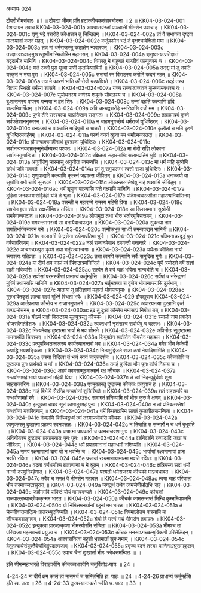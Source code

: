 अध्यायः 024

द्रौपदीभीमसंवादः ॥ 1 ॥ द्रौपद्या भीमम् प्रति हटात्कीचकसंहारचोदना ॥ 2 ॥
KK04-03-024-001	वैशम्पायन उवाच 
KK04-03-024-001a	आश्वासयंस्तां पाञ्चालीं भीमसेन उवाच ह ।
KK04-03-024-001c	शृणु भद्रे वरारोहे क्रोधात्तत्र तु चिन्तितम् ॥
KK04-03-024-002a	त्वं वै सभागतां दृष्ट्वा मात्स्यानां कदनं महत् ।
KK04-03-024-002c	कर्तुकामेन भद्रं ते वृक्षश्चावेक्षितो मया ॥ 
KK04-03-024-003a	तत्र मां धर्मराजस्तु कटाक्षेण न्यवारयत् ।
KK04-03-024-003c	तज्ज्ञात्वाऽवाङ्मुखस्तूष्णीमास्थितोस्मि महानसम् ॥ 
KK04-03-024-004a	शृणुष्वान्यत्प्रतिज्ञातं यद्वदामीह भामिनि ।
KK04-03-024-004c	धिगस्तु मे बाहुबलं गाण्डीवं फल्गुनस्य च ।
KK04-03-024-004e	यत्ते रक्तौ पुरा भूत्वा पाणी कृतकिणाविमौ ॥ 
KK04-03-024-005a	तदद्य मां तु तपति यत्कृतं न मया पुरा ।
KK04-03-024-005c	सभायां स्म विराटस्य करोमि कदनं महत् ॥ 
KK04-03-024-006a	तत्र मे कारणं भाति कौन्तेयो यत्प्रतीक्षते ।
KK04-03-024-006c	तदहं तस्य विज्ञाय स्थितो धर्मस्य शासने ॥ 
KK04-03-024-007a	यच्च राज्यात्प्रच्यवनं कुरूणामवधश्च यः ।
KK04-03-024-007c	सुयोधनस्य कर्णस्य शकुनेः सौबलस्य च ॥
KK04-03-024-008a	दुःशासनस्य पापस्य यन्मया न हृतं शिरः ।
KK04-03-024-008c	तन्मां दहति कल्याणि हृदि शल्यमिवार्पितम् ॥ 
KK04-03-024-009a	अपि चान्यद्वरारोहे स्मरिष्यसि वचो मम ।
KK04-03-024-009c	पुण्ये तीरे सरस्वत्या यत्प्रतिष्ठाम सङ्गताः ।
KK04-03-024-009e	तत्राहमब्रवं कृष्णे सर्वक्लेशाननुस्मरन् ॥ 
KK04-03-024-010a	न चाहमनुगच्छेयं धर्मराजं युधिष्ठिरम् ।
KK04-03-024-010c	धनञ्जयं च पाञ्चालि माद्रिपुत्रौ च भ्रातरौ ।
KK04-03-024-010e	कृत्वैतां च मतिं कृष्णे युधिष्ठिरमगर्हयम् ॥ 
KK04-03-024-011a	परुषं वचनं श्रुत्वा मम धर्मात्मजस्तदा ।
KK04-03-024-011c	ह्रीमान्वाक्यमहीनार्थं ब्रुवन्राजा युधिष्ठिरः ।
KK04-03-024-011e	सर्वानन्वनयद्भ्रातॄन्मुनेर्धौम्यस्य पश्यतः ॥ 
KK04-03-024-012a	मा रोदी राज्ञि लोकानां सर्वागमगुणान्विता ।
KK04-03-024-012c	रक्षितव्यं सहास्माभिः सत्यमप्रतिमं भुवि ॥ 
KK04-03-024-013a	अनुनीतेषु चास्मासु अनुनीता त्वमप्यसि ।
KK04-03-024-013c	मा धर्मं जहि सुश्रोणि क्रोधं जहि महामते ॥ 
KK04-03-024-014a	इमं तु समुपालम्भं त्वत्तो राजा युधिष्ठिरः ।
KK04-03-024-014c	शृणुयाद्यदि कल्याणि कृत्स्नं जह्यात्स जीवितम् ॥ 
KK04-03-024-015a	धनञ्जयो वा सुश्रोणि यमौ चापि सुमध्यमे ।
KK04-03-024-015c	लोकान्तरगतेष्वेषु नाहं शक्ष्यामि जीवितुम् ॥ 
KK04-03-024-016ac	धर्मं शृणुष्व पाञ्चालि यत्ते वक्ष्यामि मानिनि ॥ 
KK04-03-024-017a	दुहिता जनकस्यासीद्वैदेही यदि ते श्रुता ।
KK04-03-024-017c	पतिमन्वचरत्सीता महारण्यनिवासिनम् ॥ 
KK04-03-024-018a	वसन्ती च महारण्ये रामस्य महिषी प्रिया ।
KK04-03-024-018c	रावणेन हृता सीता राक्षसीभिश्च तर्जिता ।
KK04-03-024-018e	सा क्लिश्यमाना सुश्रोणी राममेवान्वपद्यत ॥ 
KK04-03-024-019a	लोपामुद्रा तथा भीरु भर्तारमृषिसत्तमम् ।
KK04-03-024-019c	भगवन्तमगस्त्यं सा वनायैवान्वपद्यत ॥ 
KK04-03-024-020a	सुकन्या नाम शर्यातेर्भार्गवच्यवनं वने ।
KK04-03-024-020c	वल्मीकभूतं साध्वी तमन्वपद्यत भामिनी ॥ 
KK04-03-024-021a	नालायनी चेन्द्रसेना रूपेणाप्रतिमा भुवि ।
KK04-03-024-021c	पतिमन्वचरद्वृद्धं पुरा वर्षसहस्रिणम् ॥ 
KK04-03-024-022a	नलं राजानमेवाथ दमयन्ती वनान्तरे ।
KK04-03-024-022c	अन्वगच्छत्पुरा कृष्णे तथा भर्तॄंस्त्वमन्वगाः ॥ 
KK04-03-024-023a	यथैताः कीर्तिता नार्यो रूपवत्यः पतिव्रताः ।
KK04-03-024-023c	तथा त्वमपि कल्याणि सर्वैः समुदिता गुणैः ॥ 
KK04-03-024-024a	मा दीर्घं क्षम कालं त्वं त्रिंशद्रात्रमनिन्दिते ।
KK04-03-024-024c	पूर्णे त्रयोदशे वर्षे राज्ञां राज्ञी भविष्यसि ॥ 
KK04-03-024-025ac	सत्येन ते शपे चाहं भविता नान्यथेति च ॥ 
KK04-03-024-026a	सर्वासां परमस्त्रीणां प्रामाण्यं कर्तुमर्हसि ।
KK04-03-024-026c	सर्वेषां च नरेन्द्राणां मूर्ध्नि स्थास्यसि भामिनि ॥ 
KK04-03-024-027a	भर्तृभक्त्या च वृत्तेन भोगानाप्स्यसि दुर्लभान् ।
KK04-03-024-027c	यातायां तु प्रतिज्ञायां महान्तं भोगमाप्नुयाः ॥ 
KK04-03-024-028ac	गुरुभक्तिकृतं ज्ञात्वा राज्ञां मूर्ध्नि स्थिता भवेः ॥ 
KK04-03-024-029	द्रौपद्युवाच 
KK04-03-024-029a	आर्तप्रलापा कौन्तेय न राजानमुपालभे ।
KK04-03-024-029c	अपारयन्त्या दुःखानि कृतं बाष्पप्रमोचनम् ॥ 
KK04-03-024-030ac	इदं तु दुःखं कौन्तेय ममासह्यं निबोध तत् ॥ 
KK04-03-024-031a	योऽयं राज्ञो विराटस्य सूतपुत्रस्तु कीचकः ।
KK04-03-024-031c	स्यालो नाम प्रवादेन भोजस्त्रैगर्तदेशजः ॥ 
KK04-03-024-032a	त्यक्तधर्मो नृशंसश्च सर्वार्थेषु च वल्लभः ।
KK04-03-024-032c	नित्यमेवाह दुष्टात्मा भार्या मे भव शोभने ।
KK04-03-024-032e	अविनीतः सुदुष्टात्मा मामनाथेति चिन्तयन् ॥ 
KK04-03-024-033a	किमुक्तेन व्यतीतेन भीमसेन महाबल ।
KK04-03-024-033c	प्रत्युपस्थितकालस्य कार्यस्यानन्तरो भव ॥ 
KK04-03-024-034a	ममेह भीम कैकेयी रूपाद्धि भयशङ्किता ।
KK04-03-024-034c	नित्यमुद्विजते राजा कथं नेयादिमामिति ॥ 
KK04-03-024-035a	तस्या विदित्वा तं भावं स्वयं चानृतदर्शनः ।
KK04-03-024-035c	कीचकोपि च दुष्टात्मा पुनः प्रार्थयते च मां ॥ 
KK04-03-024-036a	तमहं कुपिता भीम पुनः कोपं नियम्य च ।
KK04-03-024-036c	अब्रवं कामसम्मूढमात्मानं रक्ष कीचक ॥ 
KK04-03-024-037a	गन्धर्वाणामहं भार्या पञ्चानां महिषी प्रिया ।
KK04-03-024-037c	ते त्वां निहन्युर्दुर्धर्षाः शूराः साहसकारिणः ॥ 
KK04-03-024-038a	एवमुक्तस्तु दुष्टात्मा कीचकः प्रत्युवाच ह ।
KK04-03-024-038c	नाहं बिभेमि सैरन्ध्रि गन्धर्वाणां शुचिस्मिते ॥ 
KK04-03-024-039a	शतं सहस्रमपि वा गन्धर्वाणामहं रणे ।
KK04-03-024-039c	समागतं हनिष्यामि त्वं भीरु कुरु मे क्षणम् ॥ 
KK04-03-024-040a	इत्युक्ता चाब्रवं सूतं कामातुरमहं पुनः ।
KK04-03-024-040c	न त्वं प्रतिबलस्तेषां गन्धर्वाणां यशस्विनाम् ॥
KK04-03-024-041a	धर्मे स्थिताऽस्मि सततं कुलशीलसमन्विता ।
KK04-03-024-041c	नेच्छामि किञ्चिद्वध्यं त्वां तस्माज्जीवसि कीचक ॥ 
KK04-03-024-042a	एवमुक्तस्तु दुष्टात्मा प्रहस्य स्वनवत्ततः ।
KK04-03-024-042c	न तिष्ठति स सन्मार्गे न च धर्मं बुभूषति ॥ 
KK04-03-024-043a	पापात्मा पापकारी च कामराजवशानुगः ।
KK04-03-024-043c	अविनीतश्च दुष्टात्मा प्रत्याख्यातः पुनः पुनः ॥
KK04-03-024-044a	दर्शनेदर्शने हन्याद्यदि जह्यां च जीवितम् ।
KK04-03-024-044c	धर्मे प्रयतमानानां महान्धर्मो नशिष्यति ॥ 
KK04-03-024-045a	समयं रक्षमाणानां दारा वो न भवन्ति च ।
KK04-03-024-045c	भार्यायां रक्ष्यमाणायां प्रजा भवति रक्षिता ।
KK04-03-024-045e	प्रजायां रक्ष्यमाणायामात्मा भवति रक्षितः ॥
KK04-03-024-046a	वदतां वर्णधर्मांश्च ब्राह्मणानां च मे श्रुतम् ।
KK04-03-024-046c	क्षत्रियस्य सदा धर्मो नान्यो दस्युनिबर्हणात् ॥ 
KK04-03-024-047a	पश्यतो धर्मराजस्य कीचको माऽन्वधावत ।
KK04-03-024-047c	तवैव च समक्षं वै भीमसेन महाबल ॥ 
KK04-03-024-048ac	त्वया चाहं परित्राता भीम तस्माज्जटासुरात् ॥
KK04-03-024-049a	जयद्रथं तथैव त्वमजैषीर्भ्रातृभिः सह ।
KK04-03-024-049c	जहीममपि पापिष्ठं योयं मामवमन्यते ।
KK04-03-024-049e	कीचको राजवाल्लभ्याच्छोककृन्मम भारत ॥ 
KK04-03-024-050a	कीचकं कामसन्तप्तं भिन्धि कुम्भमिवाश्मनि ।
KK04-03-024-050c	यो निमित्तमनर्थानां बहूनां मम भारत ॥ 
KK04-03-024-051a	तं चेज्जीवन्तमादित्यः प्रातरभ्युदयिष्यति ।
KK04-03-024-051c	विषमालोड्य पास्यामि मा कीचकवशङ्गमम् ॥
KK04-03-024-052a	श्रेयो हि मरणं मह्यं भीमसेन तवाग्रतः ।
KK04-03-024-052c	इत्युक्त्वा प्रारुदत्कृष्णा भीमस्योरसि संश्रिता ॥ 
KK04-03-024-053a	भीमश्च तां परिष्वज्य महत्सान्त्वं प्रयुज्य च ।
KK04-03-024-053c	कीचकं मनसाऽगच्छत्सृक्किणी परिलेलिहन् ॥ 
KK04-03-024-054a	आश्वासयित्वा बहुशो भृशमार्तां सुमध्यमाम् ।
KK04-03-024-054c	हेतुतत्वार्थसंयुक्तैर्वचोभिर्द्रुपदात्मजाम् ॥ 
KK04-03-024-055a	प्रमृज्य वदनं तस्याः पाणिनाऽश्रुसमाकुलम् ।
KK04-03-024-055c	उवाच चैनां दुःखार्तां भीमः क्रोधसमन्वितः ॥ ॥

इति श्रीमन्महाभारते विराटपर्वणि कीचकवधपर्वणि चतुर्विशोऽध्यायः ॥ 24 ॥

4-24-24 मा दीर्घं क्षम कालं त्वं मासमर्धं च समितमिति झ. पाठः ॥ 24 ॥ 4-24-26 प्राधान्यं कर्तुमर्हसि इति ख. पाठः ॥ 26 ॥ 4-24-33 दुःखस्यान्तकरो भवेति ध. पाठः ॥ 33 ॥
